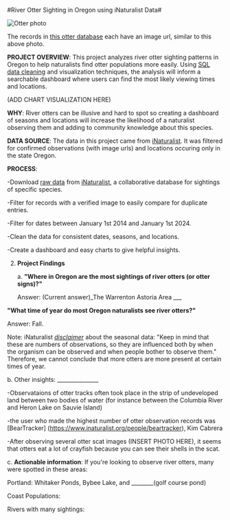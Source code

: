 #River Otter Sighting in Oregon using iNaturalist Data#

![Otter photo](https://inaturalist-open-data.s3.amazonaws.com/photos/183828265/medium.jpg)

The records in [this otter database](data/cleaned) each have an image url, similar to this above photo.

**PROJECT OVERVIEW**: This project analyzes river otter sighting patterns in Oregon to help naturalists find otter populations more easily. Using [SQL data cleaning](queries/analysis_queries.sql) and visualization techniques, the analysis will inform a searchable dashboard where users can find the most likely viewing times and locations.

(ADD CHART VISUALIZATION HERE)

**WHY**: River otters can be illusive and hard to spot so creating a dashboard of seasons and locations will increase the likelihood of a naturalist observing them and adding to community knowledge about this species.

**DATA SOURCE**: The data in this project came from [iNaturalist](https://www.inaturalist.org/taxa/41777-Lontra-canadensis). It was  filtered for confirmed observations (with image urls) and locations occuring only in the state Oregon.

**PROCESS**: 

-Download [raw data](data/raw) from [iNaturalist](https://www.inaturalist.org/taxa/41777-Lontra-canadensis), a collaborative database for sightings of specific species.

-Filter for records with a verified image to easily compare for duplicate entries. 

-Filter for dates between January 1st 2014 and January 1st 2024.

-Clean the data for consistent dates, seasons, and locations.

-Create a dashboard and easy charts to give helpful insights.


2. **Project Findings**

   a.  **"Where in Oregon are the most sightings of river otters (or otter signs)?"**

   Answer: (Current answer)_The Warrenton Astoria Area ___
  
  **"What time of year do most Oregon naturalists see river otters?"**
 
  Answer: Fall.

  Note: iNaturalist [*disclaimer*](https://www.inaturalist.org/taxa/41777-Lontra-canadensis) about the seasonal data: "Keep in mind that these are numbers of observations, so they are influenced both by when the organism can be observed and when people bother to observe them." Therefore, we cannot conclude that more otters are more present at certain times of year.

b. Other insights: _______________

   -Observataions of otter tracks often took place in the strip of undeveloped land between two bodies of water (for instance between the Columbia River and Heron Lake on Sauvie Island)
   
   -the user who made the highest number of otter observation records was [BearTracker] (https://www.inaturalist.org/people/beartracker), Kim Cabrera

   -After observing several otter scat images (INSERT PHOTO HERE), it seems that otters eat a lot of crayfish because you can see their shells in the scat.

c. **Actionable information**: If you're looking to observe river otters, many were spotted in these areas:

Portland: Whitaker Ponds, Bybee Lake, and ________(golf course pond)

Coast Populations:

Rivers with many sightings: 




